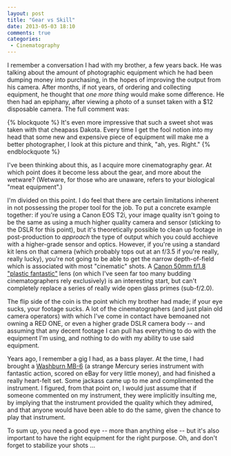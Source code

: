 ```yaml
---
layout: post
title: "Gear vs Skill"
date: 2013-05-03 18:10
comments: true
categories: 
 - Cinematography
---
```


I remember a conversation I had with my brother, a few years back. He was
talking about the amount of photographic equipment which he had been dumping
money into purchasing, in the hopes of improving the output from his camera.
After months, if not years, of ordering and collecting equipment, he thought
that *one more thing* would make some difference. He then had an epiphany,
after viewing a photo of a sunset taken with a $12 disposable camera. The
full comment was:

{% blockquote %}
It's even more impressive that such a sweet shot was taken with that cheapass Dakota. Every time I get the fool notion into my head that some new and expensive piece of equipment will make me a better photographer, I look at this picture and think, "ah, yes. Right."
{% endblockquote %}

I've been thinking about this, as I acquire more cinematography gear. At
which point does it become less about the gear, and more about the wetware?
(Wetware, for those who are unaware, refers to your biological "meat
equipment".)

I'm divided on this point. I do feel that there are certain limitations
inherent in not possessing the proper tool for the job. To put a concrete
example together: if you're using a Canon EOS T2i, your image quality isn't
going to be the same as using a much higher quality camera and sensor
(sticking to the DSLR for this point), but it's theoretically possible to
clean up footage in post-production to *approach* the type of output which
you could acchieve with a higher-grade sensor and optics. However, if you're
using a standard kit lens on that camera (which probably tops out at an f/3.5
if you're really, really lucky), you're not going to be able to get the
narrow depth-of-field which is associated with most "cinematic" shots. A
[Canon 50mm f/1.8 "plastic fantastic"][2] lens (on which I've seen far too many
budding cinematographers rely exclusively) is an interesting start, but can't
completely replace a series of really wide open glass primes (sub-f/2.0).

 [2]: http://www.usa.canon.com/cusa/consumer/products/cameras/ef_lens_lineup/ef_50mm_f_1_8_ii

The flip side of the coin is the point which my brother had made; if your
eye sucks, your footage sucks. A lot of the cinematographers (and just plain
old camera operators) with which I've come in contact have bemoaned not
owning a RED ONE, or even a higher grade DSLR camera body -- and assuming
that any decent footage I can pull has everything to do with the equipment
I'm using, and nothing to do with my ability to use said equipment.

Years ago, I remember a gig I had, as a bass player. At the time, I had
brought a [Washburn MB-6][3] (a strange Mercury series instrument with
fantastic action, scored on eBay for very little money), and had finished
a really heart-felt set. Some jackass came up to me and complimented the
instrument.  I figured, from that point on, I would just assume that if
someone commented on my instrument, they were implicitly insulting me, by
implying that the instrument provided the quality which they admired, and
that anyone would have been able to do the same, given the chance to play
that instrument.

 [3]: http://www.vintagewashburn.com/Bass/Mercurybass.html

To sum up, you need a good eye -- more than anything else -- but it's also
important to have the right equipment for the right purpose. Oh, and don't
forget to stabilize your shots ...

